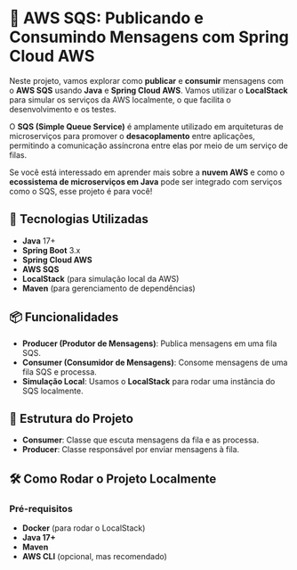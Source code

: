 # 📨 AWS SQS: Publicando e Consumindo Mensagens com Spring Cloud AWS

Neste projeto, vamos explorar como **publicar** e **consumir** mensagens com o **AWS SQS** usando **Java** e **Spring Cloud AWS**. Vamos utilizar o **LocalStack** para simular os serviços da AWS localmente, o que facilita o desenvolvimento e os testes. 

O **SQS (Simple Queue Service)** é amplamente utilizado em arquiteturas de microserviços para promover o **desacoplamento** entre aplicações, permitindo a comunicação assíncrona entre elas por meio de um serviço de filas. 

Se você está interessado em aprender mais sobre a **nuvem AWS** e como o **ecossistema de microserviços em Java** pode ser integrado com serviços como o SQS, esse projeto é para você!

## 🚀 Tecnologias Utilizadas

- **Java** 17+
- **Spring Boot** 3.x
- **Spring Cloud AWS**
- **AWS SQS**
- **LocalStack** (para simulação local da AWS)
- **Maven** (para gerenciamento de dependências)

## 📦 Funcionalidades

- **Producer (Produtor de Mensagens)**: Publica mensagens em uma fila SQS.
- **Consumer (Consumidor de Mensagens)**: Consome mensagens de uma fila SQS e processa.
- **Simulação Local**: Usamos o **LocalStack** para rodar uma instância do SQS localmente.

## 🧩 Estrutura do Projeto


- **Consumer**: Classe que escuta mensagens da fila e as processa.
- **Producer**: Classe responsável por enviar mensagens à fila.

## 🛠️ Como Rodar o Projeto Localmente

### Pré-requisitos

- **Docker** (para rodar o LocalStack)
- **Java 17+**
- **Maven**
- **AWS CLI** (opcional, mas recomendado)
